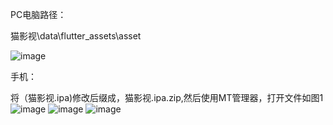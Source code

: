 PC电脑路径：

猫影视\data\flutter_assets\asset

![image](https://github.com/alantang1977/X/assets/107459091/578324d8-bdc6-4cb5-a3d7-df494631b2bc)

手机：

将（猫影视.ipa)修改后缀成，猫影视.ipa.zip,然后使用MT管理器，打开文件如图1
![image](https://github.com/alantang1977/X/assets/107459091/848f1f70-7011-4d26-b357-b3b0ba6a2a54)
![image](https://github.com/alantang1977/X/assets/107459091/fbf86007-655a-4fd4-8f53-cd0f560608a1)
![image](https://github.com/alantang1977/X/assets/107459091/86c765ba-e9ab-4596-b350-35c5d48c2e13)



